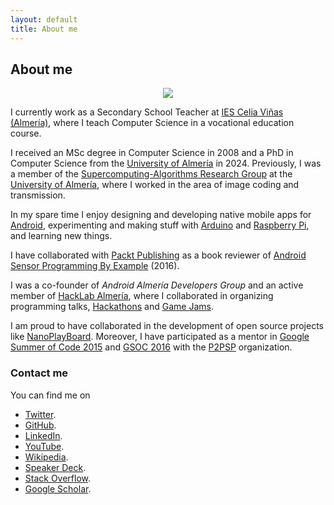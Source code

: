 ```yaml
---
layout: default
title: About me
---
```


## About me

<p align="center">
  <img src="http://josejuansanchez.github.io/images/about_jj.png" />
</p>

I currently work as a Secondary School Teacher at [IES Celia Viñas (Almería)][0],
where I teach Computer Science in a vocational education course.

I received an MSc degree in Computer Science in 2008 and a PhD in Computer
Science from the [University of Almería][1] in 2024. Previously, I was a member
of the [Supercomputing-Algorithms Research Group][2] at the [University of
Almería][3], where I worked in the area of image coding and transmission.

In my spare time I enjoy designing and developing native mobile apps for
[Android][4], experimenting and making stuff with [Arduino][5] and [Raspberry
Pi][6], and learning new things.

I have collaborated with [Packt Publishing](https://www.packtpub.com) as a book
reviewer of [Android Sensor Programming By
Example](https://www.packtpub.com/application-development/android-sensor-programming-example)
(2016).

I was a co-founder of *Android Almería Developers Group* and an active member
of [HackLab Almería][8], where I collaborated in organizing programming talks,
[Hackathons][9] and [Game Jams][13].

I am proud to have collaborated in the development of open source projects like
[NanoPlayBoard][15]. Moreover, I have participated as a mentor in [Google Summer
of Code 2015][11] and [GSOC 2016][14] with the [P2PSP][12] organization.

### Contact me

You can find me on

* [Twitter](https://twitter.com/josejuansanchez).
* [GitHub](https://github.com/josejuansanchez).
* [LinkedIn](http://www.linkedin.com/pub/jos%C3%A9-juan-s%C3%A1nchez-hern%C3%A1ndez/6a/858/830).
* [YouTube](https://www.youtube.com/user/lajauladefaraday).
* [Wikipedia](https://es.wikipedia.org/wiki/Usuario:JJsanchez).
* [Speaker Deck](https://speakerdeck.com/josejuansanchez).
* [Stack Overflow](http://stackoverflow.com/users/2090682/jose-juan-sanchez).
* [Google Scholar](https://scholar.google.com/citations?user=P3IOrFEAAAAJ).

<!--
* [Bitbucket](https://bitbucket.org/josejuansanchez).
* [Launchpad](https://launchpad.net/~josejuan-sanchez).
* [Google+](https://plus.google.com/+JoséJuanSánchezHernández).
-->

[0]: https://iescelia.org
[1]: https://www.ual.es
[2]: https://www.hpca.ual.es
[3]: https://www.ual.es
[4]: https://www.android.com
[5]: https://www.arduino.cc
[6]: https://www.raspberrypi.org
[7]: https://plus.google.com/u/0/communities/105420979515011141876
[8]: https://hacklabalmeria.net
[9]: https://hacklabalmeria.net/actividades/2015/10/01/elhackaton.html
[11]: https://www.google-melange.com/gsoc/homepage/google/gsoc2015
[12]: https://github.com/P2PSP
[13]: https://www.jamtodayalmeria.com
[14]: https://summerofcode.withgoogle.com
[15]: https://nanoplayboard.github.io
